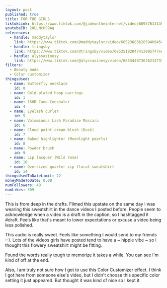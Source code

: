 ```yaml
---
layout: post
published: true
title: FOR THE GIRLS
tiktokLink: https://www.tiktok.com/@jadeontheinternet/video/6895761313943850246?sender_device=pc&sender_web_id=6891999718790268421&is_from_webapp=1
youtubeID: 20LLNcUS9Ag
references:
  - handle: maddytaylor
    link: https://www.tiktok.com/@maddytaylor/video/6852388362859400454?_d=secCgsIARCbDRgBIAIoARI%2BCjyo6ybBZaPmKE9kap0V44tgLQDEqq4PdkVS7WGTEqNHUaVygs2hChP48R5ysWu8tevB9L1KjqL9oizSBe8aAA%3D%3D&language=en&preview_pb=0&sec_user_id=MS4wLjABAAAAUxoi7-jwVgFz587tOsQUKfQKvpYISWm4S9kVJFusaEiI-PckmhkTrQb9cStYfCv0&share_item_id=6852388362859400454&share_link_id=C7AB25DA-5F75-45B9-BC55-1903FDD3888D&timestamp=1605543983&tt_from=sms&u_code=df1el02cb4m4hj&user_id=6882762685433447429&utm_campaign=client_share&utm_medium=ios&utm_source=sms&source=h5_m&sender_device=pc&sender_web_id=6891999718790268421&is_from_webapp=1
  - handle: tringsby
    link: https://www.tiktok.com/@tringsby/video/6852518204741389574?sender_device=pc&sender_web_id=6891999718790268421&is_from_webapp=1
  - handle: alyssasinesy
    link: https://www.tiktok.com/@alyssasinesy/video/6853448736262147334?sender_device=pc&sender_web_id=6891999718790268421&is_from_webapp=1
filters:
  - Beauty mode
  - Color customizer
thingsUsed:
  - name: Butterfly necklace
    id: 0
  - name: Gold-plated hoop earrings
    id: 1
  - name: 16HR Camo Concealer
    id: 4
  - name: Eyelash curler
    id: 5
  - name: Voluminous Lash Paradise Mascara
    id: 6
  - name: Cloud paint cream blush (Dusk)
    id: 7
  - name: Baked highlighter (Moonlight pearls)
    id: 8
  - name: Powder brush
    id: 9
  - name: Lip lacquer (Wild rose)
    id: 10
  - name: Oversized quarter zip floral sweatshirt
    id: 14
thingsUsedToDateLimit: 22
moneyMadeToDate: 0.00
numFollowers: 48
numLikes: 309
---
```


This is from deep in the drafts. Filmed this upstate on the same day I was wearing this sweatshirt in the dance videos I posted before. People seem to acknowledge when a video is a draft in the caption, so I hashtagged it #draft. Feels like that's meant to lower expectations or excuse a video being less polished.

This audio is really sweet. Feels like something I would send to my friends :-). Lots of the videos girls have posted tend to have a ~ hippie vibe ~ so I thought this flowery sweatshirt might be fitting.

Found the words really tough to memorize it takes a while. You can see I'm kind of off at the end.

Also, I am truly not sure how I got to use this Color Customizer effect. I think I got here from someone else's video, but I didn't choose this specific color setting it just appeared. But thought it was kind of nice so I kept it.
